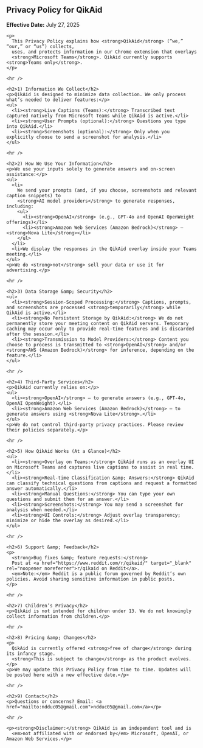 <!doctype html>
<html lang="en">
<head>
  <meta charset="utf-8" />
  <title>Privacy Policy for QikAid</title>
  <meta name="viewport" content="width=device-width, initial-scale=1" />
</head>
<body>
  <article>
    <h1>Privacy Policy for QikAid</h1>
    <p><strong>Effective Date:</strong> July 27, 2025</p>

    <p>
      This Privacy Policy explains how <strong>QikAid</strong> (“we,” “our,” or “us”) collects,
      uses, and protects information in our Chrome extension that overlays
      <strong>Microsoft Teams</strong>. QikAid currently supports <strong>Teams only</strong>.
    </p>

    <hr />

    <h2>1) Information We Collect</h2>
    <p>QikAid is designed to minimize data collection. We only process what’s needed to deliver features:</p>
    <ul>
      <li><strong>Live Captions (Teams):</strong> Transcribed text captured natively from Microsoft Teams while QikAid is active.</li>
      <li><strong>User Prompts (optional):</strong> Questions you type into QikAid.</li>
      <li><strong>Screenshots (optional):</strong> Only when you explicitly choose to send a screenshot for analysis.</li>
    </ul>

    <hr />

    <h2>2) How We Use Your Information</h2>
    <p>We use your inputs solely to generate answers and on-screen assistance:</p>
    <ul>
      <li>
        We send your prompts (and, if you choose, screenshots and relevant caption snippets) to
        <strong>AI model providers</strong> to generate responses, including:
        <ul>
          <li><strong>OpenAI</strong> (e.g., GPT-4o and OpenAI OpenWeight offerings)</li>
          <li><strong>Amazon Web Services (Amazon Bedrock)</strong> — <strong>Nova Lite</strong></li>
        </ul>
      </li>
      <li>We display the responses in the QikAid overlay inside your Teams meeting.</li>
    </ul>
    <p>We do <strong>not</strong> sell your data or use it for advertising.</p>

    <hr />

    <h2>3) Data Storage &amp; Security</h2>
    <ul>
      <li><strong>Session-Scoped Processing:</strong> Captions, prompts, and screenshots are processed <strong>temporarily</strong> while QikAid is active.</li>
      <li><strong>No Persistent Storage by QikAid:</strong> We do not permanently store your meeting content on QikAid servers. Temporary caching may occur only to provide real-time features and is discarded after the session.</li>
      <li><strong>Transmission to Model Providers:</strong> Content you choose to process is transmitted to <strong>OpenAI</strong> and/or <strong>AWS (Amazon Bedrock)</strong> for inference, depending on the feature.</li>
    </ul>

    <hr />

    <h2>4) Third-Party Services</h2>
    <p>QikAid currently relies on:</p>
    <ul>
      <li><strong>OpenAI</strong> — to generate answers (e.g., GPT-4o, OpenAI OpenWeight).</li>
      <li><strong>Amazon Web Services (Amazon Bedrock)</strong> — to generate answers using <strong>Nova Lite</strong>.</li>
    </ul>
    <p>We do not control third-party privacy practices. Please review their policies separately.</p>

    <hr />

    <h2>5) How QikAid Works (At a Glance)</h2>
    <ul>
      <li><strong>Overlay on Teams:</strong> QikAid runs as an overlay UI on Microsoft Teams and captures live captions to assist in real time.</li>
      <li><strong>Real-time Classification &amp; Answers:</strong> QikAid can classify technical questions from captions and request a formatted answer automatically.</li>
      <li><strong>Manual Questions:</strong> You can type your own questions and submit them for an answer.</li>
      <li><strong>Screenshots:</strong> You may send a screenshot for analysis when needed.</li>
      <li><strong>UI Controls:</strong> Adjust overlay transparency; minimize or hide the overlay as desired.</li>
    </ul>

    <hr />

    <h2>6) Support &amp; Feedback</h2>
    <p>
      <strong>Bug fixes &amp; feature requests:</strong>
      Post at <a href="https://www.reddit.com/r/qikaid/" target="_blank" rel="noopener noreferrer">r/qikaid on Reddit</a>.
      <em>Note:</em> Reddit is a public forum governed by Reddit’s own policies. Avoid sharing sensitive information in public posts.
    </p>

    <hr />

    <h2>7) Children’s Privacy</h2>
    <p>QikAid is not intended for children under 13. We do not knowingly collect information from children.</p>

    <hr />

    <h2>8) Pricing &amp; Changes</h2>
    <p>
      QikAid is currently offered <strong>free of charge</strong> during its infancy stage.
      <strong>This is subject to change</strong> as the product evolves.
    </p>
    <p>We may update this Privacy Policy from time to time. Updates will be posted here with a new effective date.</p>

    <hr />

    <h2>9) Contact</h2>
    <p>Questions or concerns? Email: <a href="mailto:ndduc05@gmail.com">ndduc05@gmail.com</a></p>

    <hr />

    <p><strong>Disclaimer:</strong> QikAid is an independent tool and is
      <em>not affiliated with or endorsed by</em> Microsoft, OpenAI, or Amazon Web Services.</p>
  </article>
</body>
</html>
